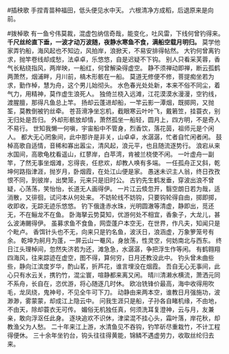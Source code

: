 #插秧歌
手捏青苗种福田，低头便见水中天。
六根清净方成稻，后退原来是向前。

#拨棹歌
有一鱼兮伟莫裁，混虚包纳信奇哉，能变化，吐风雷，下线何曾钓得来。
**千尺丝纶直下垂，一波才动万波随，夜静水寒鱼不食，满船空载月明归。**
莫学他家弄钓船，海风起也不知边，风拍岸，浪掀天，不易安排得帖然。
大钓何曾离钓求，抛竿卷线却成愁，法卓卓，乐悠悠，自是迟疑不下钩。
别人只看采芙蓉，香气长粘绕指风，两岸映，一船红，何曾解染得虚空。
静不须禅动即禅，断云孤鹤两萧然，烟浦畔，月川前，槁木形骸在一船。
莫道无修便不修，菩提痴坐若为求，勤作棹，慧为舟，这个男儿始彻头。
水色春光处处新，本来不俗不同尘，着气力，用精神，莫作虚生浪死人。
独倚兰桡入远滩，江花漠漠水漫漫，空钓线，渡腥膻，那得凡鱼总上竿。
扬却云蓬进却船，一竿云影一潭烟，既掷网，又抛筌，莫教倒被钓丝牵。
苍苔滑净坐忘机，截眼寒云叶叶飞，戴箬笠，挂蓑衣，别无归处是吾归。
外却形骸放却情，萧然孤坐一船轻，圆月上，四方明，不是奇人不易行。
世知我懒一何嗔，宇宙船中不管身，烈香饮，落花茵，祖师元是个闲人。
都大无心罔象间，此中那许是非关，山卓卓，水潺潺，忙者自忙闲者闲。
鼓棹高歌自适情，音稀和寡出嚣尘，清风起，浪元平，也且随流逐势行。
浪宕从来水国间，高歌龟枕看遥山，红蓼岸，白苹湾，肯被兰桡使不闲。
一叶虚舟一副竿，了然无事坐烟滩，忘得丧，任悲欢，却教人唤有多端。
一任孤舟正又斜，乾坤何路指津涯，抛岁月，卧烟霞，在处江山便是家。
愚迷未识主人翁，终日孜孜恨不同，到彼岸，出樊笼，元来只是旧时公。
古钓先生鹤发垂，穿波出浪不曾疑，心荡荡，笑怡怡，长道无人画得伊。
一片江云倐忽开，翳空朗日若为哉，适消散，又徘徊，试问本从何处来。
不妨轮线不妨钩，只要钩轮得自由，掷即掷，收即收，无踪无迹乐悠悠。
钓下俄逢赤水珠，光明圆澈等清虚，静即出，觅还无，不在鲡龙不在鱼。
卧海拏云势莫知，优游何处不相宜，香象子，大龙儿，甚么波涛颺得伊。
虽募求鱼不食鱼，网壶蓬户本空无，在世界，作凡夫，知闻只是个毗卢。
香饵针头也不无，向来只是钓名鱼，波沃日，浪涵虚，万象箩笼号有余。
乾坤为舸月为蓬，一屏云山一罨风，身放荡，性灵空，何妨南北与西东。
终日江头理棹间，忽然失济若为还，滩急急，水潺潺，争把浮生作等闲。
有鹤翱翔四海风，往来踪迹在虚空，图不得，算何穷，日月还教没此中。
钓头曾未曲些些，静向江滨度岁华，酌山茗，折芦花，谁言埋没在烟霞。
吾自无心无事间，此心只有水云关，携钓竹，混尘寰，喧静都来离又闲。
晴川清濑水横流，萧洒元同不系舟，长自在，恣优游，将心随逐几时休。
欧冶铣锋价最高，海中收得用吹毛，龙凤绕，鬼神号，不见全牛可下刀。
动静由来两本空，谁教日月强施功，波渺渺，雾蒙蒙，却成江上隐云中。
问我生涯只是船，子孙各自睹机缘，不由地，不由天，除却蓑衣无可传。
媚俗无机独任真，何须洗耳复澄神，云与月，友兼亲，敢向浮沤任此身。
逐块追欢不识休，津梁混不挂心头，霜叶落，岸花秋，却教渔父为人愁。
二十年来江上游，水清鱼见不吞钩，钓竿斫尽重栽竹，不计工程得便休。
三十余年坐钓台，钩头往往得黄能，锦鳞不遇虚劳力，收取丝纶归去来。


